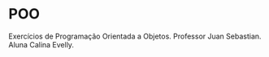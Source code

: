 # POO
Exercícios de Programação Orientada a Objetos.
Professor Juan Sebastian.
Aluna Calina Evelly. 

